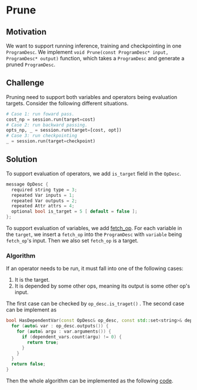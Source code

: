 # Prune

## Motivation

We want to support running inference, training and checkpointing in one `ProgramDesc`. We implement 
`void Prune(const ProgramDesc* input, ProgramDesc* output)` function, which takes a `ProgramDesc`
and generate a pruned `ProgramDesc`.

## Challenge

Pruning need to support both variables and operators being evaluation targets. Consider the following
different situations.

```python
# Case 1: run foward pass.
cost_np = session.run(target=cost)
# Case 2: run backward passing.
opts_np, _ = session.run(target=[cost, opt])
# Case 3: run checkpointing
_ = session.run(target=checkpoint)
```

## Solution

To support evaluation of operators, we add `is_target` field in the `OpDesc`.

```c++
message OpDesc {
  required string type = 3;
  repeated Var inputs = 1;
  repeated Var outputs = 2;
  repeated Attr attrs = 4;
  optional bool is_target = 5 [ default = false ];
};
```

To support evaluation of variables, we add [fetch_op](https://github.com/PaddlePaddle/Paddle/pull/4599).
For each variable in the `target`, we insert a `fetch_op` into the `ProgramDesc` with `variable` being
`fetch_op`'s input. Then we also set `fetch_op` is a target.

### Algorithm

If an operator needs to be run, it must fall into one of the following cases:

1. It is the target.
2. It is depended by some other ops, meaning its output is some other op's input.

The first case can be checked by `op_desc.is_traget()` . The second case can be implement as

```c++
bool HasDependentVar(const OpDesc& op_desc, const std::set<string>& dependent_vars) {
  for (auto& var : op_desc.outputs()) {
    for (auto& argu : var.arguments()) {
      if (dependent_vars.count(argu) != 0) {
        return true;
      }
    }
  }
  return false;
}
```

Then the whole algorithm can be implemented as the following [code](https://github.com/tonyyang-svail/Paddle/blob/prune_impl/paddle/framework/prune.cc).

